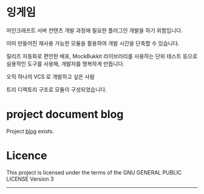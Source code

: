 # 잉게임 

마인크래프트 서버 컨텐츠 개발 과정에 필요한 플러그인 개발을 하기 위함입니다.

이미 만들어진 재사용 가능한 모듈을 활용하여 개발 시간을 단축할 수 있습니다.

릴리즈 자동화로 편안한 배포, MockBukkit 라이브러리를 사용하는 단위 테스트 등으로 실용적인 도구를 사용해, 개발자를 행복하게 만듭니다.  

오직 하나의 VCS 로 개발하고 싶은 사람 

트리 디렉토리 구조로 모듈이 구성되었습니다.


# project document blog

Project [blog](https://inggameteam.github.io/inggame/) exists.

# Licence

This project is licensed under the terms of the GNU GENERAL PUBLIC LICENSE Version 3

---
